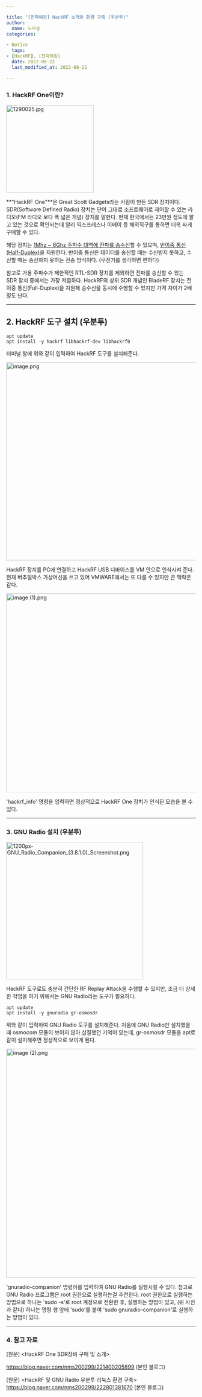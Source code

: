 ```yaml
---

title: "[전파해킹] HackRF 소개와 환경 구축 (우분투)"
author:
  name: 노무승
categories:

- Notice
  tags:
- [HackRF], [전파해킹]
  date: 2022-08-22
  last_modified_at: 2022-08-22

---
```


### 1. HackRF One이란?

<img src="https://user-images.githubusercontent.com/12112214/185939994-f2e0eba6-b11f-4cf3-952d-da58fb9a24d0.jpg" title="" alt="1290025.jpg" width="232">

 **"HackRF One"**은 Great Scott Gadgets라는 사람이 만든 SDR 장치이다. SDR(Software Defined Radio) 장치는 단어 그대로 소프트웨어로 제어할 수 있는 라디오(FM 라디오 보다 폭 넓은 개념) 장치를 말한다. 현재 한국에서는 23만원 정도에 팔고 있는 것으로 확인되는데 알리 익스프레스나 이베이 등 해외직구를 통하면 더욱 싸게 구매할 수 있다.



 해당 장치는 <u>1Mhz ~ 6Ghz 주파수 대역에 전파를 송수신</u>할 수 있으며, <u>반이중 통신(Half-Duplex)</u>을 지원한다. 반이중 통신은 데이터를 송신할 때는 수신받지 못하고, 수신할 때는 송신하지 못하는 전송 방식이다. (무전기를 생각하면 편하다)



 참고로 가용 주파수가 제한적인 RTL-SDR 장치를 제외하면 전파를 송신할 수 있는 SDR 장치 중에서는 가장 저렴하다. HackRF의 상위 SDR 개념인 BladeRF 장치는 전이중 통신(Full-Duplex)을 지원해 송수신을 동시에 수행할 수 있지만 가격 차이가 2배 정도 난다.



---

## 2. HackRF 도구 설치 (우분투)

```
apt update
apt install -y hackrf libhackrf-dev libhackrf0
```

 터미널 창에 위와 같이 입력하여 HackRF 도구를 설치해준다.



<img title="" src="https://user-images.githubusercontent.com/12112214/185940072-fa0bc817-aed1-467f-9db0-0dffcd515218.png" alt="image.png" width="525">

 HackRF 장치를 PC에 연결하고 HackRF USB 디바이스를 VM 안으로 인식시켜 준다. 현재 버추얼박스 가상머신을 쓰고 있어 VMWARE에서는 또 다를 수 있지만 큰 맥락은 같다.



<img src="https://user-images.githubusercontent.com/12112214/185940138-7445d8b9-be1c-44e0-813e-53f45caeeafa.png" title="" alt="image (1).png" width="527">

 'hackrf_info' 명령을 입력하면 정상적으로 HackRF One 장치가 인식된 모습을 볼 수 있다.



---

### 3. GNU Radio 설치 (우분투)

<img title="" src="https://user-images.githubusercontent.com/12112214/185940215-0506ae4a-407e-446d-827b-6c6126f2b140.png" alt="1200px-GNU_Radio_Companion_(3.8.1.0)_Screenshot.png" width="364">

 HackRF 도구로도 충분히 간단한 RF Replay Attack을 수행할 수 있지만, 조금 더 상세한 작업을 하기 위해서는 GNU Radio라는 도구가 필요하다.



```
apt update
apt install -y gnuradio gr-osmosdr
```

위와 같이 입력하여 GNU Radio 도구를 설치해준다. 처음에 GNU Radio만 설치했을 때 osmocom 모듈이 보이지 않아 삽질했던 기억이 있는데, gr-osmosdr 모듈을 apt로 같이 설치해주면 정상적으로 보이게 된다.



<img title="" src="https://user-images.githubusercontent.com/12112214/185940296-ba29a5e9-8282-4944-9441-926997f43883.png" alt="image (2).png" width="607">

 'gnuradio-companion' 명령어를 입력하여 GNU Radio를 실행시킬 수 있다. 참고로 GNU Radio 프로그램은 root 권한으로 실행하는걸 추천한다. root 권한으로 실행하는 방법으로 하나는 'sudo -s'로 root 계정으로 전환한 후, 실행하는 방법이 있고, (위 사진과 같다) 하나는 명령 행 앞에 'sudo'를 붙여 'sudo gnuradio-companion'로 실행하는 방법이 있다.



---

### 4. 참고 자료

[원문] <HackRF One SDR장비 구매 및 소개>

https://blog.naver.com/nms200299/221400205899 (본인 블로그)



[원문] <HackRF 및 GNU Radio 우분투 리눅스 환경 구축> https://blog.naver.com/nms200299/222801381670 (본인 블로그)






